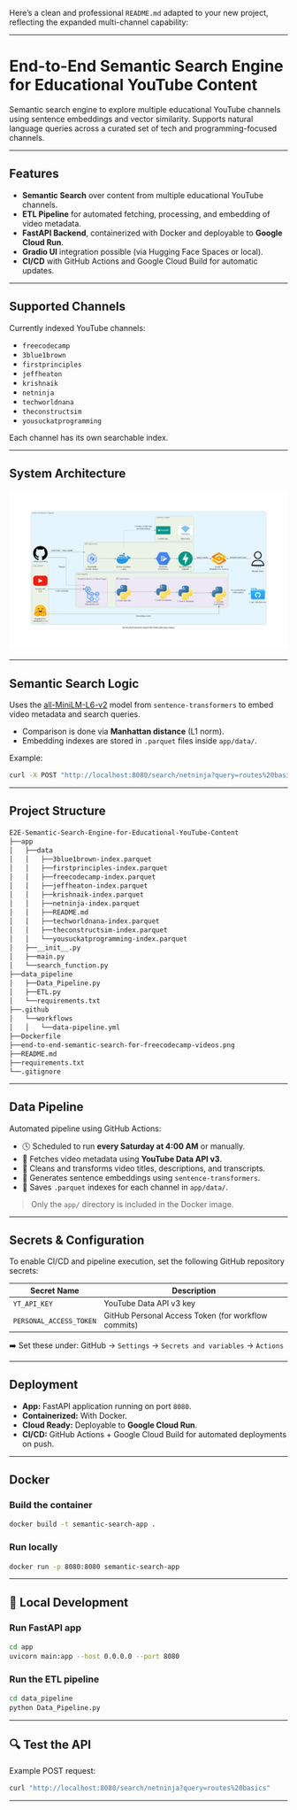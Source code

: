 Here’s a clean and professional `README.md` adapted to your new project, reflecting the expanded multi-channel capability:

---

# End-to-End Semantic Search Engine for Educational YouTube Content

Semantic search engine to explore multiple educational YouTube channels using sentence embeddings and vector similarity. Supports natural language queries across a curated set of tech and programming-focused channels.

---

##  Features

*  **Semantic Search** over content from multiple educational YouTube channels.
*  **ETL Pipeline** for automated fetching, processing, and embedding of video metadata.
*  **FastAPI Backend**, containerized with Docker and deployable to **Google Cloud Run**.
*  **Gradio UI** integration possible (via Hugging Face Spaces or local).
*  **CI/CD** with GitHub Actions and Google Cloud Build for automatic updates.

---

## Supported Channels

Currently indexed YouTube channels:

* `freecodecamp`
* `3blue1brown`
* `firstprinciples`
* `jeffheaton`
* `krishnaik`
* `netninja`
* `techworldnana`
* `theconstructsim`
* `yousuckatprogramming`

Each channel has its own searchable index.

---

## System Architecture

![System Architecture](https://github.com/AzzedineNed/E2E-Semantic-Search-Engine-for-Educational-YouTube-Content/blob/master/end-to-end-semantic-search-for-freecodecamp-videos.png)

---

## Semantic Search Logic

Uses the [all-MiniLM-L6-v2](https://huggingface.co/sentence-transformers/all-MiniLM-L6-v2) model from `sentence-transformers` to embed video metadata and search queries.

* Comparison is done via **Manhattan distance** (L1 norm).
* Embedding indexes are stored in `.parquet` files inside `app/data/`.

Example:

```bash
curl -X POST "http://localhost:8080/search/netninja?query=routes%20basics"
```

---

##  Project Structure

```
E2E-Semantic-Search-Engine-for-Educational-YouTube-Content
├──app
│   ├──data
│   │   ├──3blue1brown-index.parquet
│   │   ├──firstprinciples-index.parquet
│   │   ├──freecodecamp-index.parquet
│   │   ├──jeffheaton-index.parquet
│   │   ├──krishnaik-index.parquet
│   │   ├──netninja-index.parquet
│   │   ├──README.md
│   │   ├──techworldnana-index.parquet
│   │   ├──theconstructsim-index.parquet
│   │   └──yousuckatprogramming-index.parquet
│   ├──__init__.py
│   ├──main.py
│   └──search_function.py
├──data_pipeline
│   ├──Data_Pipeline.py
│   ├──ETL.py
│   └──requirements.txt
├──.github
│   └──workflows
│   │   └──data-pipeline.yml
├──Dockerfile
├──end-to-end-semantic-search-for-freecodecamp-videos.png
├──README.md
├──requirements.txt
└──.gitignore
```

---

##  Data Pipeline

Automated pipeline using GitHub Actions:

* 🕓 Scheduled to run **every Saturday at 4:00 AM** or manually.
* 🧬 Fetches video metadata using **YouTube Data API v3**.
* 🧼 Cleans and transforms video titles, descriptions, and transcripts.
* 🤖 Generates sentence embeddings using `sentence-transformers`.
* 💾 Saves `.parquet` indexes for each channel in `app/data/`.

> Only the `app/` directory is included in the Docker image.

---

##  Secrets & Configuration

To enable CI/CD and pipeline execution, set the following GitHub repository secrets:

| Secret Name             | Description                                         |
| ----------------------- | --------------------------------------------------- |
| `YT_API_KEY`            | YouTube Data API v3 key                             |
| `PERSONAL_ACCESS_TOKEN` | GitHub Personal Access Token (for workflow commits) |

➡️ Set these under: GitHub → `Settings` → `Secrets and variables` → `Actions`

---

##  Deployment

* **App:** FastAPI application running on port `8080`.
* **Containerized:** With Docker.
* **Cloud Ready:** Deployable to **Google Cloud Run**.
* **CI/CD:** GitHub Actions + Google Cloud Build for automated deployments on push.

---

##  Docker

### Build the container

```bash
docker build -t semantic-search-app .
```

### Run locally

```bash
docker run -p 8080:8080 semantic-search-app
```

---

## 🔧 Local Development

### Run FastAPI app

```bash
cd app
uvicorn main:app --host 0.0.0.0 --port 8080
```

### Run the ETL pipeline

```bash
cd data_pipeline
python Data_Pipeline.py
```

---

## 🔍 Test the API

Example POST request:

```bash
curl "http://localhost:8080/search/netninja?query=routes%20basics"
```
---
